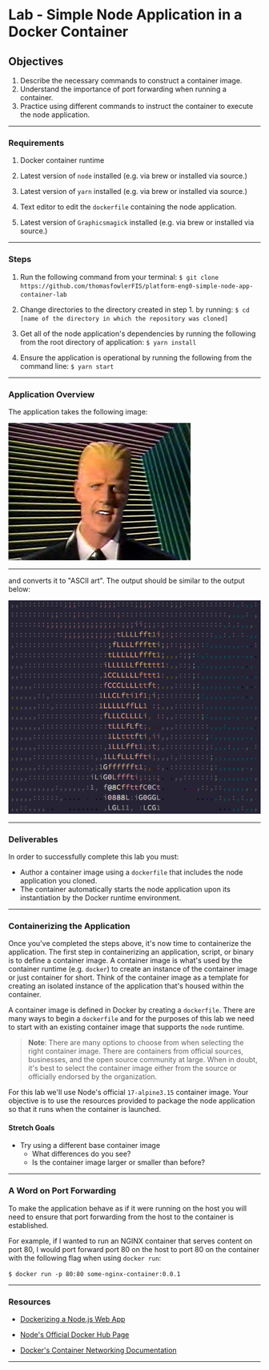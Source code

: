 # Lab - Simple Node Application in a Docker Container

## **Objectives**

1. Describe the necessary commands to construct a container image.
1. Understand the importance of port forwarding when running a
container.
1. Practice using different commands to instruct the container to
execute the node application.

-------------------------------------------------

### **Requirements**

1. Docker container runtime

1. Latest version of `node` installed (e.g. via brew or installed via
source.)

1. Latest version of `yarn` installed (e.g. via brew or installed via
source.)

1. Text editor to edit the `dockerfile` containing the node application.

1. Latest version of `Graphicsmagick` installed (e.g. via brew
or installed via source.)

-------------------------------------------------

### **Steps**

1. Run the following command from your terminal:
  `$ git clone https://github.com/thomasfowlerFIS/platform-eng0-simple-node-app-container-lab`

1. Change directories to the directory created in step 1. by
running:
  `$ cd [name of the directory in which the repository was cloned]`

1. Get all of the node application's dependencies by running the following
from the root directory of application:
  `$ yarn install`

1. Ensure the application is operational by running the following from the
command line:
  `$ yarn start`

-------------------------------------------------

### **Application Overview**

The application takes the following image:

<img alt="Max Headroom" src="https://raw.githubusercontent.com/thomasfowlerFIS/platform-eng0-simple-node-app-container-lab/master/maxheadroom.jpg?raw=true"/>

-------------------------------------------------

and converts it to "ASCII art". The output should be similar to the output
below:


<img alt="Max Headroom ASCII" src="https://raw.githubusercontent.com/thomasfowlerFIS/platform-eng0-simple-node-app-container-lab/master/maxheadroom_ASCII.png?raw=true"/>

-------------------------------------------------

### **Deliverables**

In order to successfully complete this lab you must:

* Author a container image using a `dockerfile` that includes the node
application you cloned.
* The container automatically starts the node application upon its
instantiation by the Docker runtime environment.

-------------------------------------------------

### **Containerizing the Application**

Once you've completed the steps above, it's now time to containerize the
application. The first step in containerizing an application, script, or
binary is to define a container image. A container image is what's used by
the container runtime (e.g. `docker`) to create an instance of the
container image or just container for short. Think of the container image
as a template for creating an isolated instance of the application that's
housed within the container.

A container image is defined in Docker by creating a `dockerfile`. There
are many ways to begin a `dockerfile` and for the purposes of this lab we
need to start with an existing container image that supports the `node`
runtime.

> **Note**: There are many options to choose from when selecting the right 
> container image. There are containers from official sources, businesses,
> and the open source community at large. When in doubt, it's best to
> select the container image either from the source or officially endorsed
> by the organization.

For this lab we'll use Node's official `17-alpine3.15` container image. Your
objective is to use the resources provided to package the node application
so that it runs when the container is launched.

#### **Stretch Goals**

* Try using a different base container image
  * What differences do you see?
  * Is the container image larger or smaller than before?

-------------------------------------------------

### **A Word on Port Forwarding**

To make the application behave as if it were running on the host you will
need to ensure that port forwarding from the host to the container is
established.

For example, if I wanted to run an NGINX container that serves content on
port 80, I would port forward port 80 on the host to port 80 on the container
with the following flag when using `docker run`:

`$ docker run -p 80:80 some-nginx-container:0.0.1`

-------------------------------------------------

### **Resources**

* [Dockerizing a Node.js Web App](https://nodejs.org/en/docs/guides/nodejs-docker-webapp/)

* [Node's Official Docker Hub Page](https://hub.docker.com/_/node)

* [Docker's Container Networking Documentation](https://docs.docker.com/config/containers/container-networking/)

-------------------------------------------------
